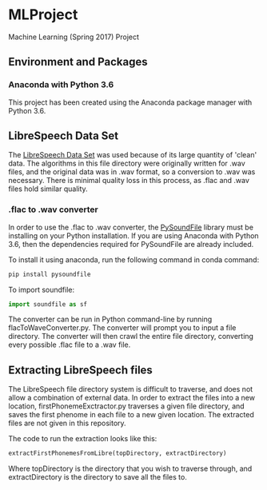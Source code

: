 # MLProject
Machine Learning (Spring 2017) Project


## Environment and Packages

### Anaconda with Python 3.6
This project has been created using the Anaconda package manager with Python 3.6.

## LibreSpeech Data Set

The [LibreSpeech Data Set](http://www.openslr.org/12/) was used because of its large quantity of 'clean' data. The algorithms in this file directory were originally written for .wav files, and the original data was in .wav format, so a conversion to .wav was necessary. There is minimal quality loss in this process, as .flac and .wav files hold similar quality.

### .flac to .wav converter

In order to use the .flac to .wav converter, the [PySoundFile](https://pysoundfile.readthedocs.io) library must be installing on your Python installation. If you are using Anaconda with Python 3.6, then the dependencies required for PySoundFile are already included.

To install it using anaconda, run the following command in conda command:

```Bash
pip install pysoundfile 
```

To import soundfile:
```Python
import soundfile as sf
```

The converter can be run in Python command-line by running flacToWaveConverter.py. The converter will prompt you to input a file directory. The converter will then crawl the entire file directory, converting every possible .flac file to a .wav file.

## Extracting LibreSpeech files

The LibreSpeech file directory system is difficult to traverse, and does not allow a combination of external data. In order to extract the files into a new location, firstPhonemeExctractor.py traverses a given file directory, and saves the first phenome in each file to a new given location. The extracted files are not given in this repository.

The code to run the extraction looks like this:

```Python
extractFirstPhonemesFromLibre(topDirectory, extractDirectory)
```

Where topDirectory is the directory that you wish to traverse through, and extractDirectory is the directory to save all the files to. 
